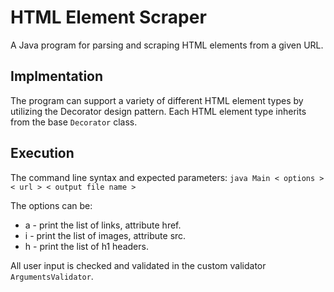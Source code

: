 # HTML Element Scraper

A Java program for parsing and scraping HTML elements from a given URL.

## Implmentation

The program can support a variety of different HTML element types by utilizing the Decorator design pattern.
Each HTML element type inherits from the base `Decorator` class.


## Execution

The command line syntax and expected parameters: `java Main < options > < url > < output file name >`

The options can be:
* a - print the list of links, attribute href.
* i - print the list of images, attribute src.
* h - print the list of h1 headers.

All user input is checked and validated in the custom validator `ArgumentsValidator`.